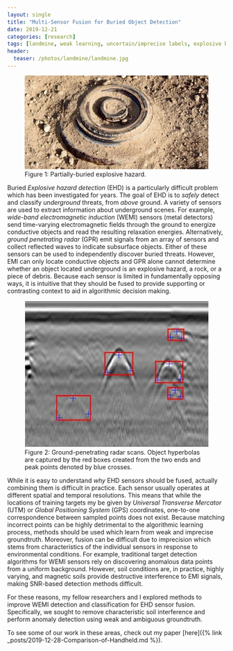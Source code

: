 ```yaml
---
layout: single
title: "Multi-Sensor Fusion for Buried Object Detection"
date: 2019-12-21
categories: [research]
tags: [landmine, weak learning, uncertain/imprecise labels, explosive hazard detection, target detection, multiple instance learning]
header:
  teaser: /photos/landmine/landmine.jpg
---
```


<figure>
    <a href="/photos/landmine/landmine.jpg"><img src="/photos/landmine/landmine.jpg"></a>
    <figcaption>Figure 1: Partially-buried explosive hazard.</figcaption>
</figure>

Buried *Explosive hazard detection* (EHD) is a particularly difficult problem which has been investigated for years. The goal of EHD is to *safely* detect and classify *underground* threats, from *above* ground.  A variety of sensors are used to extract information about underground scenes.  For example, *wide-band electromagnetic induction* (WEMI) sensors (metal detectors) send time-varying electromagnetic fields through the ground to energize conductive objects and read the resulting relaxation energies.  Alternatively, *ground penetrating radar* (GPR) emit signals from an array of sensors and collect reflected waves to indicate subsurface objects.  Either of these sensors can be used to independently discover buried threats.  However, EMI can only locate conductive objects and GPR alone cannot determine whether an object located underground is an explosive hazard, a rock, or a piece of debris.  Because each sensor is limited in fundamentally opposing ways, it is intuitive that they should be fused to provide supporting or contrasting context to aid in algorithmic decision making.  

<figure>
    <a href="/photos/landmine/gpr.jpg"><img src="/photos/landmine/gpr.jpg"></a>
    <figcaption>Figure 2: Ground-penetrating radar scans.  Object hyperbolas are captured by the red boxes created from the two ends and peak points denoted by blue crosses.</figcaption>
</figure>

While it is easy to understand *why* EHD sensors should be fused, actually combining them is difficult in practice.  Each sensor usually operates at different spatial and temporal resolutions.  This means that while the locations of training targets my be given by *Universal Transverse Mercator* (UTM) or *Global Positioning System* (GPS) coordinates, one-to-one correspondence between sampled points does not exist.  Because matching incorrect points can be highly detrimental to the algorithmic learning process, methods should be used which learn from weak and imprecise groundtruth.  Moreover, fusion can be difficult due to imprecision which stems from characteristics of the individual sensors in response to environmental conditions.  For example, traditional target detection algorithms for WEMI sensors rely on discovering anomalous data points from a uniform background.  However, soil conditions are, in practice, highly varying, and magnetic soils provide destructive interference to EMI signals, making SNR-based detection methods difficult. 

For these reasons, my fellow researchers and I explored methods to improve WEMI detection and classification for EHD sensor fusion.  Specifically, we sought to remove characteristic soil interference and perform anomaly detection using weak and ambiguous groundtruth.  

To see some of our work in these areas, check out my paper [here]({% link _posts/2019-12-28-Comparison-of-Handheld.md %}). 


